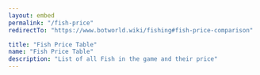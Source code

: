 ```yaml
---
layout: embed
permalink: "/fish-price"
redirectTo: "https://www.botworld.wiki/fishing#fish-price-comparison"

title: "Fish Price Table"
name: "Fish Price Table"
description: "List of all Fish in the game and their price"
---
```


